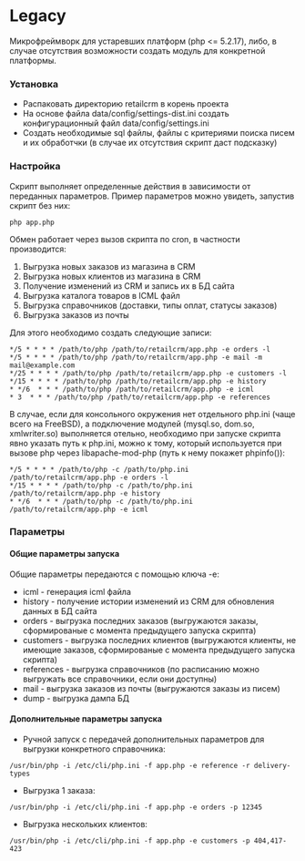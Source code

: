 Legacy
======

Микрофреймворк для устаревших платформ (php <= 5.2.17), либо, в случае отсутствия
возможности создать модуль для конкретной платформы.

### Установка
* Распаковать директорию retailcrm в корень проекта
* На основе файла data/config/settings-dist.ini создать конфигурационный файл data/config/settings.ini
* Создать необходимые sql файлы, файлы с критериями поиска писем и их обработчки (в случае их отсутствия скрипт даст подсказку)

### Настройка
Скрипт выполняет определенные действия в зависимости от переданных параметров.
Пример параметров можно увидеть, запустив скрипт без них:

```
php app.php
```

Обмен работает через вызов скрипта по cron, в частности производится:

1. Выгрузка новых заказов из магазина в CRM
2. Выгрузка новых клиентов из магазина в CRM
3. Получение изменений из CRM и запись их в БД сайта
4. Выгрузка каталога товаров в ICML файл
5. Выгрузка справочников (доставки, типы оплат, статусы заказов)
6. Выгрузка заказов из почты

Для этого необходимо создать следующие записи:

```
*/5 * * * * /path/to/php /path/to/retailcrm/app.php -e orders -l
*/5 * * * * /path/to/php /path/to/retailcrm/app.php -e mail -m mail@example.com
*/25 * * * * /path/to/php /path/to/retailcrm/app.php -e customers -l
*/15 * * * * /path/to/php /path/to/retailcrm/app.php -e history
* */6  * * * /path/to/php /path/to/retailcrm/app.php -e icml
* 3  * * * /path/to/php /path/to/retailcrm/app.php -e references
```

В случае, если для консольного окружения нет отдельного php.ini (чаще всего на FreeBSD),
а подключение модулей (mysql.so, dom.so, xmlwriter.so) выполняется отельно, необходимо
при запуске скрипта явно указать путь к php.ini, можно к тому, который используется
при вызове php через libapache-mod-php (путь к нему покажет phpinfo()):

```
*/5 * * * * /path/to/php -c /path/to/php.ini /path/to/retailcrm/app.php -e orders -l
*/15 * * * * /path/to/php -c /path/to/php.ini /path/to/retailcrm/app.php -e history
* */6  * * * /path/to/php -c /path/to/php.ini /path/to/retailcrm/app.php -e icml
```

### Параметры

#### Общие параметры запуска

Общие параметры передаются с помощью ключа -e:

* icml - генерация icml файла
* history - получение истории изменений из CRM для обновления данных в БД сайта
* orders - выгрузка последних заказов (выгружаются заказы, сформированые с момента предыдущего запуска скрипта)
* customers - выгрузка последних клиентов (выгружаются клиенты, не имеющие заказов, сформированые с момента предыдущего запуска скрипта)
* references - выгрузка справочников (по расписанию можно выгружать все справочники, если они доступны)
* mail - выгрузка заказов из почты (выгружаются заказы из писем)
* dump - выгрузка дампа БД

#### Дополнительные параметры запуска

* Ручной запуск с передачей дополнительных параметров для выгрузки конкретного справочника:
```
/usr/bin/php -i /etc/cli/php.ini -f app.php -e reference -r delivery-types
```
* Выгрузка 1 заказа:
```
/usr/bin/php -i /etc/cli/php.ini -f app.php -e orders -p 12345
```
* Выгрузка нескольких клиентов:
```
/usr/bin/php -i /etc/cli/php.ini -f app.php -e customers -p 404,417-423
```


